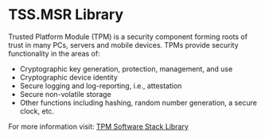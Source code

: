 # TSS.MSR Library
Trusted Platform Module (TPM) is a security component forming roots of trust in many PCs, servers and mobile devices. TPMs provide security functionality in the areas of:

- Cryptographic key generation, protection, management, and use
- Cryptographic device identity
- Secure logging and log-reporting, i.e., attestation
- Secure non-volatile storage
- Other functions including hashing, random number generation, a secure clock, etc.

For more information visit: [TPM Software Stack Library](https://github.com/microsoft/TSS.MSR)